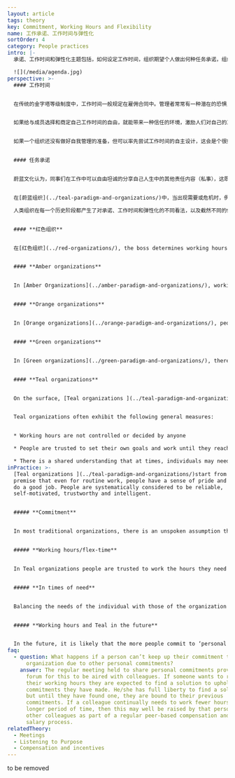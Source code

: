 ```yaml
---
layout: article
tags: theory
key: Commitment, Working Hours and Flexibility
name: 工作承诺、工作时间与弹性化
sortOrder: 4
category: People practices
intro: |-
  承诺、工作时间和弹性化主题包括，如何设定工作时间，组织期望个人做出何种任务承诺，组织如何应对不断变化的需求。

  ![](/media/agenda.jpg)
perspective: >-
  #### 工作时间


  在传统的金字塔等级制度中，工作时间一般规定在雇佣合同中。管理者常常有一种潜在的恐惧，认为成员在没有监督的情况下，将无法按规定的时间工作，尤其是组织中较低级别的成员。


  如果给与成员选择和商定自己工作时间的自由，就能带来一种信任的环境，激励人们对自己的工作负全责。


  如果一个组织还没有做好自我管理的准备，但可以率先尝试工作时间的自主设计，这会是个很好的转型起点。当这种方法运行良好时，会开始在上司和下属之间建立更大的信任和协作。


  #### 任务承诺


  蔚蓝文化认为，同事们在工作中可以自由坦诚的分享自己人生中的其他责任内容（私事），这既是正常的也是必要的。在这种文化氛围工作的成员，会自然培育并接纳自己和他人的真实而完整的人性。在职场提供可以公开谈论个人的完整人生许诺内容（包括那些与工作无关的私人角度）的机会，可以在同事之间建立更亲密更牢固的关系，并形成一种同事间相互支持的文化。（无论是工作上还是私人生活中，将职场与私人生活融为一体。）


  在[蔚蓝组织](../teal-paradigm-and-organizations/)中，当出现需要或危机时，例如在旺季，成员通常会主动延长工作时间，带着动力和自豪感完成任务，支持同事，朝着组织的目标努力。

  人类组织在每一个历史阶段都产生了对承诺、工作时间和弹性化的不同看法，以及截然不同的做法：


  #### **红色组织**


  在[红色组织](../red-organizations/), the boss determines working hours for each person. There is no formal process of setting and/or monitoring working hours. People belong to the organization and are expected to be available when needed.


  #### **Amber organizations**


  In [Amber Organizations](../amber-paradigm-and-organizations/), working hours are determined by senior leaders and specified in an employment contract. They decide what work is to be carried out and how working hours will be monitored.


  #### **Orange organizations**


  In [Orange organizations](../orange-paradigm-and-organizations/), people generally fall into one of two camps. There are those (often in manual roles) who work a fixed set of hours clocking in and clocking out, and those (often in management positions), who are expected to get their work done regardless of the hours stated in their contract.


  #### **Green organizations**


  In [Green organizations](../green-paradigm-and-organizations/), there is typically a culture of co-operation where people are empowered to work the hours they choose albeit within a defined structure. Flex-time is often used for lower-level workers in order to allow people to fit work in with the rest of their life. Working from home is a realistic option for those whose role allows it.


  #### **Teal organizations**


  On the surface, [Teal organizations ](../teal-paradigm-and-organizations/)may not look so different from Green ones relative to commitment, working hours and flexibility. The difference is in maturity and coherence. Whereas a Green organization might make the practices outlines above available to specific populations, a Teal organization would make these practices widely available as a normal part of the way they operate.


  Teal organizations often exhibit the following general measures:


  * Working hours are not controlled or decided by anyone

  * People are trusted to set their own goals and work until they reach them.

  * There is a shared understanding that at times, individuals may need to vary their commitment to work. These situations are shared and openly discussed so that the task in hand can be completed with everyone’s support.
inPractice: >-
  [Teal organizations ](../teal-paradigm-and-organizations/)start from the
  premise that even for routine work, people have a sense of pride and want to
  do a good job. People are systematically considered to be reliable,
  self-motivated, trustworthy and intelligent.


  ##### **Commitment**


  In most traditional organizations, there is an unspoken assumption that people in managerial positions should put their commitment to work above any other commitment in their lives. Few colleagues would cancel an important meeting for their child’s school play or because a good friend needs help. In self-managing organizations, speaking up about other important commitments in one's life is considered necessary to be authentic and whole at work. There is no need for the pretence that work will always come first. Teal organizations hold meetings at regular intervals in which colleagues can discuss how much time and energy, at that moment in their lives, they want to commit to the organization.  Because colleagues discuss their other commitments openly, solutions can be found to provide support and get the task done.


  ##### **Working hours/flex-time**


  In Teal organizations people are trusted to work the hours they need to achieve their own goals. There is no requirement for monitoring of working hours, or clocking in and out, or flex-time. In some Teal organizations such as [FAVI](http://www.favi.com/) and [Sun Hydraulics](http://www.sunhydraulics.com/), the working day is still divided into shifts, which is roughly the time colleagues are expected to spend on the shop floor, but it is not uncommon to see an operator stay on during the following shift to finish a job because he/she knows it needs to be done.


  ##### **In times of need**


  Balancing the needs of the individual with those of the organization is not always easy. For example, [Morning Star](http://www.morningstarco.com/) has a high season for tomato processing when all hands need to be on deck. If someone wants to reduce their working hours during very busy times, they are expected to find a solution to uphold the commitments they have made. This expectation is the flip side of having no HR or planning function. An individual cannot simply file a request and let someone else worry about solving this issue. He/she has full liberty to find a solution, but until they have found one, they are bound to their previous commitments.


  ##### **Working hours and Teal in the future**


  In the future, it is likely that the more people commit to ‘personal purpose’ in their lives, the more flexible their arrangements with the organization will be. Accommodating personal commitments to self-employment, part time work, or volunteering work will be normal. There will be no need for approval. A person will simply find a way to meet or transfer his/her commitments to another colleague and/or explore with colleagues what new roles and commitments he/she could take on that would add value to the organization.
faq:
  - question: What happens if a person can’t keep up their commitment to the
      organization due to other personal commitments?
    answer: The regular meeting held to share personal commitments provides the
      forum for this to be aired with colleagues. If someone wants to reduce
      their working hours they are expected to find a solution to uphold the
      commitments they have made. He/she has full liberty to find a solution,
      but until they have found one, they are bound to their previous
      commitments. If a colleague continually needs to work fewer hours over a
      longer period of time, then this may well be raised by that person or
      other colleagues as part of a regular peer-based compensation and self-set
      salary process.
relatedTheory:
  - Meetings
  - Listening to Purpose
  - Compensation and incentives
---
```

to be removed